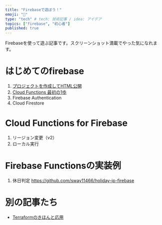 ```yaml
---
title: "Firebaseで遊ぼう！"
emoji: "📑"
type: "tech" # tech: 技術記事 / idea: アイデア
topics: ["firebase", "初心者"]
published: true
---
```

Firebaseを使って遊ぶ記事です。スクリーンショット満載でやった気になれます。

# はじめてのfirebase
1. [プロジェクトを作成してHTML公開](https://zenn.dev/sway/articles/firebase_helloworld_hosting)
1. [Cloud Functions 最初の1歩](https://zenn.dev/sway/articles/firebase_helloworld_functions)
1. Firebase Authentication
1. Cloud Firestore

# Cloud Functions for Firebase
1. リージョン変更（v2）
1. ローカル実行

# Firebase Functionsの実装例
1. 休日判定 https://github.com/sway11466/holiday-jp-firebase

# 別の記事たち
- [Terraformのきほんと応用](https://zenn.dev/sway/articles/terraform_index_list)
